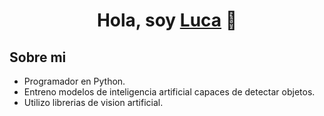 <div align="center">
<h1 align="center">Hola, soy <a href="https://github.com/lucaSinEse">Luca</a> 👋</h1>
</div>

## Sobre mi

- Programador en Python.
- Entreno modelos de inteligencia artificial capaces de detectar objetos.
- Utilizo librerias de vision artificial.
